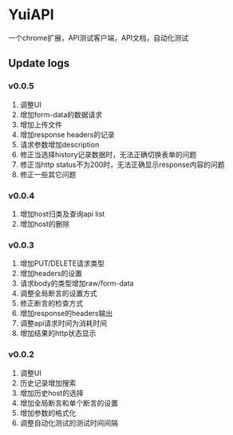 # YuiAPI
一个chrome扩展，API测试客户端，API文档，自动化测试

## Update logs
### v0.0.5

1. 调整UI
2. 增加form-data的数据请求
3. 增加上传文件
4. 增加response headers的记录
5. 请求参数增加description
6. 修正当选择history记录数据时，无法正确切换表单的问题
7. 修正当http status不为200时，无法正确显示response内容的问题
8. 修正一些其它问题

### v0.0.4

1. 增加host归类及查询api list
2. 增加host的删除

### v0.0.3

1. 增加PUT/DELETE请求类型
2. 增加headers的设置
3. 请求body的类型增加raw/form-data
4. 调整全局断言的设置方式
5. 修正断言的检查方式
6. 增加response的headers输出
7. 调整api请求时间为消耗时间
8. 增加结果的http状态显示

### v0.0.2

1. 调整UI
2. 历史记录增加搜索
3. 增加历史host的选择
4. 增加全局断言和单个断言的设置
5. 增加参数的格式化
6. 调整自动化测试的测试时间间隔